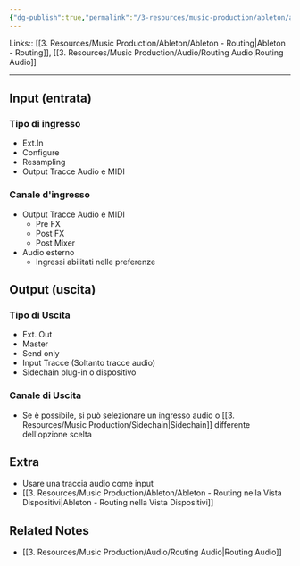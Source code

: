 ```yaml
---
{"dg-publish":true,"permalink":"/3-resources/music-production/ableton/ableton-routing-audio-tracce/","tags":["type/note"]}
---
```


Links:: [[3. Resources/Music Production/Ableton/Ableton - Routing\|Ableton - Routing]], [[3. Resources/Music Production/Audio/Routing Audio\|Routing Audio]]

---
## Input (entrata)

### Tipo di ingresso

- Ext.In
- Configure
- Resampling
- Output Tracce Audio e MIDI

### Canale d'ingresso

- Output Tracce Audio e MIDI
	- Pre FX
	- Post FX
	- Post Mixer
- Audio esterno
	- Ingressi abilitati nelle preferenze


## Output (uscita)

### Tipo di Uscita

- Ext. Out
- Master
- Send only
- Input Tracce (Soltanto tracce audio)
- Sidechain plug-in o dispositivo

### Canale di Uscita

- Se è possibile, si può selezionare un ingresso audio o [[3. Resources/Music Production/Sidechain\|Sidechain]] differente dell'opzione scelta


## Extra

- Usare una traccia audio come input
- [[3. Resources/Music Production/Ableton/Ableton - Routing nella Vista Dispositivi\|Ableton - Routing nella Vista Dispositivi]]

## Related Notes

- [[3. Resources/Music Production/Audio/Routing Audio\|Routing Audio]]

